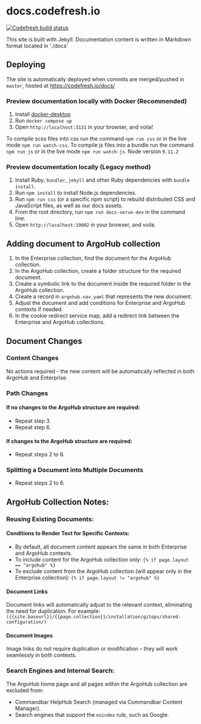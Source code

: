 # docs.codefresh.io

[![Codefresh build status](https://g.codefresh.io/api/badges/pipeline/codefresh-inc/codefresh-io%2Fdocs.codefresh.io%2Flive-docs?branch=master&key=eyJhbGciOiJIUzI1NiJ9.NTY3MmQ4ZGViNjcyNGI2ZTM1OWFkZjYy.AN2wExsAsq7FseTbVxxWls8muNx_bBUnQWQVS8IgDTI&type=cf-1)](https://g.codefresh.io/pipelines/live-docs/builds?repoOwner=codefresh-io&repoName=docs.codefresh.io&serviceName=codefresh-io%2Fdocs.codefresh.io&filter=trigger:build~Build;branch:master;pipeline:5a941be91a89c60001c3fad4~live-docs)

This site is built with Jekyll. Documentation content is written in Markdown format located in './docs'

## Deploying

The site is automatically deployed when commits are merged/pushed in `master`, hosted at https://codefresh.io/docs/

### Preview documentation locally with Docker (Recommended)

1. Install [docker-desktop](https://www.docker.com/products/docker-desktop/)
2. Run `docker compose up`
3. Open `http://localhost:3131` in your browser, and voila!

To compile scss files into css run the command `npm run css` or in the live mode `npm run watch-css`.
To compile js files into a bundle run the command `npm run js` or in the live mode `npm run watch-js`.
Node version `9.11.2`

### Preview documentation locally (Legacy method)

1. Install Ruby, `bundler`, `jekyll` and other Ruby dependencies with `bundle install`.
2. Run `npm install` to install Node.js dependencies.
3. Run `npm run css` (or a specific npm script) to rebuild distributed CSS and JavaScript files, as well as our docs assets.
4. From the root directory, run `npm run docs-serve-dev` in the command line.
5. Open `http://localhost:19002` in your browser, and voila.

## Adding document to ArgoHub collection

1. In the Enterprise collection, find the document for the ArgoHub collection.
2. In the ArgoHub collection, create a folder structure for the required document.
3. Create a symbolic link to the document inside the required folder in the ArgoHub collection.
4. Create a record in `argohub.nav.yaml` that represents the new document.
5. Adjust the document and add conditions for Enterprise and ArgoHub contexts if needed.
6. In the cookie redirect service map, add a redirect link between the Enterprise and ArgoHub collections.

## Document Changes

### Content Changes

No actions required - the new content will be automatically reflected in both ArgoHub and Enterprise.

### Path Changes

#### If no changes to the ArgoHub structure are required:

- Repeat step 3.
- Repeat step 6.

#### If changes to the ArgoHub structure are required:

- Repeat steps 2 to 6.

### Splitting a Document into Multiple Documents

- Repeat steps 2 to 6.

## ArgoHub Collection Notes:

### Reusing Existing Documents:

#### Conditions to Render Text for Specific Contexts:

- By default, all document content appears the same in both Enterprise and ArgoHub contexts.
- To include content for the ArgoHub collection only: `{% if page.layout == "argohub" %}`
- To exclude content from the ArgoHub collection (will appear only in the Enterprise collection): `{% if page.layout != "argohub" %}`

#### Document Links

Document links will automatically adjust to the relevant context, eliminating the need for duplication. For example:
`({{site.baseurl}}/{{page.collection}}/installation/gitops/shared-configuration/)`

#### Document Images

Image links do not require duplication or modification – they will work seamlessly in both contexts.

### Search Engines and Internal Search:

The ArgoHub home page and all pages within the ArgoHub collection are excluded from:

- Commandbar HelpHub Search (managed via Commandbar Content Manager).
- Search engines that support the `noindex` rule, such as Google.
